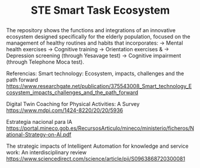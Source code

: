 
# <p align="center">STE Smart Task Ecosystem</p>
The repository shows the functions and integrations of an innovative ecosystem designed specifically for the elderly population, focused on the management of healthy routines and habits that incorporates:
  -> Mental health exercises
  -> Cognitive training
  -> Orientation exercises
  &
  -> Depression screening (through Yesavage test)
  -> Cognitive impairment (through Telephone Moca test).


Referencias:
Smart technology: Ecosystem, impacts, challenges and the path forward
https://www.researchgate.net/publication/375543008_Smart_technology_Ecosystem_impacts_challenges_and_the_path_forward

Digital Twin Coaching for Physical Activities: A Survey
https://www.mdpi.com/1424-8220/20/20/5936

Estrategia nacional para IA
https://portal.mineco.gob.es/RecursosArticulo/mineco/ministerio/ficheros/National-Strategy-on-AI.pdf

The strategic impacts of Intelligent Automation for knowledge and service work: An interdisciplinary review
https://www.sciencedirect.com/science/article/pii/S0963868720300081
